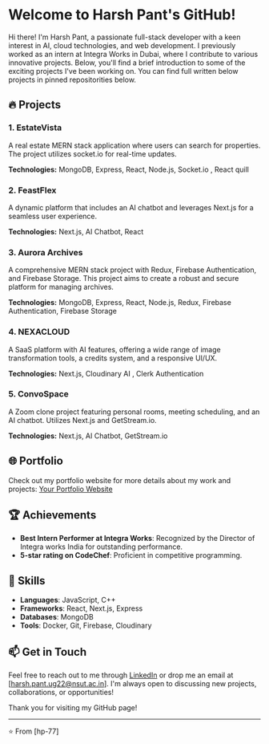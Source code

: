 # Welcome to Harsh Pant's GitHub!

Hi there! I'm Harsh Pant, a passionate full-stack developer with a keen interest in AI, cloud technologies, and web development. I previously worked as an intern at Integra Works in Dubai, where I contribute to various innovative projects. Below, you'll find a brief introduction to some of the exciting projects I've been working on. You can find full written below projects in pinned repositorities below.

## 🔥 Projects

### 1. EstateVista
A real estate MERN stack application where users can search for properties. The project utilizes socket.io for real-time updates.

**Technologies:** MongoDB, Express, React, Node.js, Socket.io , React quill

### 2. FeastFlex
A dynamic platform that includes an AI chatbot and leverages Next.js for a seamless user experience.

**Technologies:** Next.js, AI Chatbot, React

### 3. Aurora Archives
A comprehensive MERN stack project with Redux, Firebase Authentication, and Firebase Storage. This project aims to create a robust and secure platform for managing archives.

**Technologies:** MongoDB, Express, React, Node.js, Redux, Firebase Authentication, Firebase Storage

### 4. NEXACLOUD
A SaaS platform with AI features, offering a wide range of image transformation tools, a credits system, and a responsive UI/UX.

**Technologies:** Next.js, Cloudinary AI , Clerk Authentication

### 5. ConvoSpace
A Zoom clone project featuring personal rooms, meeting scheduling, and an AI chatbot. Utilizes Next.js and GetStream.io.

**Technologies:** Next.js, AI Chatbot, GetStream.io

## 🌐 Portfolio
Check out my portfolio website for more details about my work and projects: [Your Portfolio Website](https://harshpant-iota.vercel.app/)

## 🏆 Achievements
- **Best Intern Performer at Integra Works**: Recognized by the Director of Integra works India for outstanding performance.
- **5-star rating on CodeChef**: Proficient in competitive programming.

## 🔧 Skills
- **Languages**: JavaScript, C++
- **Frameworks**: React, Next.js, Express
- **Databases**: MongoDB
- **Tools**: Docker, Git, Firebase, Cloudinary

## 📫 Get in Touch
Feel free to reach out to me through [LinkedIn](https://www.linkedin.com/in/harsh-pant-709635264/) or drop me an email at [harsh.pant.ug22@nsut.ac.in]. I'm always open to discussing new projects, collaborations, or opportunities!

Thank you for visiting my GitHub page!

---

⭐️ From [hp-77]

